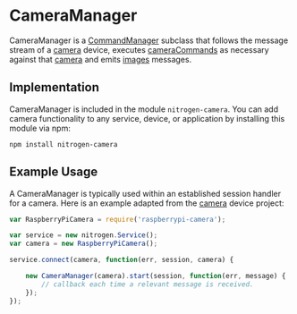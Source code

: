 # CameraManager

CameraManager is a [CommandManager](../concepts/commands.html) subclass that follows the message stream of a [camera](../devices/camera.html) device, executes [cameraCommands](../schemas/cameraCommand.html) as necessary against that [camera](../devices/camera.html) and emits [images](../schemas/image.html) messages.

## Implementation

CameraManager is included in the module `nitrogen-camera`. You can add camera functionality to any service, device, or application by installing this module via npm:

`npm install nitrogen-camera`

## Example Usage

A CameraManager is typically used within an established session handler for a camera.  Here is an example adapted from the [camera](https://github.com/nitrogenjs/camera) device project:

```javascript
var RaspberryPiCamera = require('raspberrypi-camera');

var service = new nitrogen.Service();
var camera = new RaspberryPiCamera();

service.connect(camera, function(err, session, camera) {

    new CameraManager(camera).start(session, function(err, message) {
        // callback each time a relevant message is received. 
    });
});
```